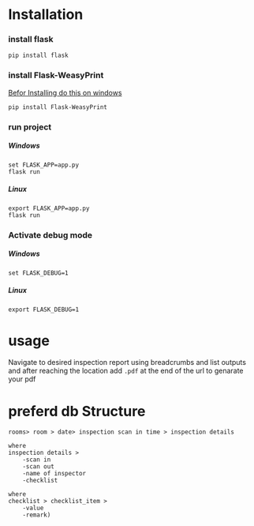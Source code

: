 # Installation 

### install flask 
```
pip install flask
```
### install Flask-WeasyPrint
[Befor Installing do this on windows](https://gist.github.com/doobeh/3188318)
```
pip install Flask-WeasyPrint
```
### run project
##### Windows
```
set FLASK_APP=app.py
flask run 
```
##### Linux
```
export FLASK_APP=app.py
flask run
```

### Activate debug mode
##### Windows
```
set FLASK_DEBUG=1
```
##### Linux
```
export FLASK_DEBUG=1
```
# usage 

Navigate to desired inspection report using breadcrumbs and list outputs 
and after reaching the location add `.pdf` at the end of the url to genarate your pdf
# preferd db Structure 
```
rooms> room > date> inspection scan in time > inspection details 

where
inspection details >
    -scan in 
    -scan out
    -name of inspector 
    -checklist 

where
checklist > checklist_item > 
    -value 
    -remark) 
```